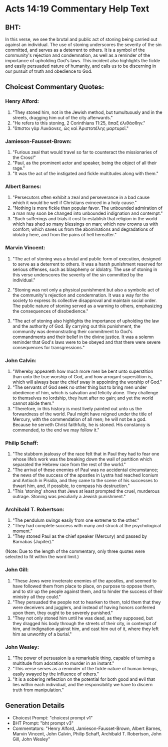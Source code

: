 # Acts 14:19 Commentary Help Text

## BHT:
In this verse, we see the brutal and public act of stoning being carried out against an individual. The use of stoning underscores the severity of the sin committed, and serves as a deterrent to others. It is a symbol of the community's rejection and condemnation, as well as a reminder of the importance of upholding God's laws. This incident also highlights the fickle and easily persuaded nature of humanity, and calls us to be discerning in our pursuit of truth and obedience to God.

## Choicest Commentary Quotes:
### Henry Alford:
1. "They stoned him, not in the Jewish method, but tumultuously and in the streets, dragging him out of the city afterwards."
2. "He refers to this stoning, 2 Corinthians 11:25, ἅπαξ ἐλιθάσθην."
3. "ἄπιστοι γὰρ Λυκάονες, ὡς καὶ Ἀριστοτέλης μαρτυρεῖ."

### Jamieson-Fausset-Brown:
1. "Furious zeal that would travel so far to counteract the missionaries of the Cross!"
2. "Paul, as the prominent actor and speaker, being the object of all their rage."
3. "It was the act of the instigated and fickle multitudes along with them."

### Albert Barnes:
1. "Persecutors often exhibit a zeal and perseverance in a bad cause which it would be well if Christians evinced in a holy cause."
2. "Nothing is more fickle than popular favor. The unbounded admiration of a man may soon be changed into unbounded indignation and contempt."
3. "Such sufferings and trials it cost to establish that religion in the world which has shed so many blessings on man; which now crowns us with comfort; which saves us from the abominations and degradations of idolatry here, and from the pains of hell hereafter."

### Marvin Vincent:
1. "The act of stoning was a brutal and public form of execution, designed to serve as a deterrent to others. It was a harsh punishment reserved for serious offenses, such as blasphemy or idolatry. The use of stoning in this verse underscores the severity of the sin committed by the individual."

2. "Stoning was not only a physical punishment but also a symbolic act of the community's rejection and condemnation. It was a way for the society to express its collective disapproval and maintain social order. The public nature of stoning served as a warning to others, emphasizing the consequences of disobedience."

3. "The act of stoning also highlights the importance of upholding the law and the authority of God. By carrying out this punishment, the community was demonstrating their commitment to God's commandments and their belief in the divine justice. It was a solemn reminder that God's laws were to be obeyed and that there were severe consequences for transgressions."

### John Calvin:
1. "Whereby appeareth how much more men be bent unto superstition than unto the true worship of God, and how arrogant superstition is, which will always bear the chief sway in appointing the worship of God."
2. "The servants of God seek no other thing but to bring men under obedience of him, which is salvation and felicity alone. They challenge to themselves no lordship, they hunt after no gain; and yet the world cannot abide them."
3. "Therefore, in this history is most lively painted out unto us the forwardness of the world. Paul might have reigned under the title of Mercury, with the commendation of all men; he will not be a god. Because he serveth Christ faithfully, he is stoned. His constancy is commended, to the end we may follow it."

### Philip Schaff:
1. "The stubborn jealousy of the race felt that in Paul they had to fear one whose life’s work was the breaking down the wall of partition which separated the Hebrew race from the rest of the world."
2. "The arrival of these enemies of Paul was no accidental circumstance; the news of the success of the apostles in Lystra had reached Iconium and Antioch in Pisidia, and they came to the scene of his successes to thwart him, and, if possible, to compass his destruction."
3. "This ‘stoning’ shows that Jews at least prompted the cruel, murderous outrage. Stoning was peculiarly a Jewish punishment."

### Archibald T. Robertson:
1. "The pendulum swings easily from one extreme to the other."
2. "They had complete success with many and struck at the psychological moment."
3. "They stoned Paul as the chief speaker (Mercury) and passed by Barnabas (Jupiter)."

(Note: Due to the length of the commentary, only three quotes were selected to fit within the word limit.)

### John Gill:
1. "These Jews were inveterate enemies of the apostles, and seemed to have followed them from place to place, on purpose to oppose them, and to stir up the people against them, and to hinder the success of their ministry all they could."
2. "They persuaded the people not to hearken to them, told them that they were deceivers and jugglers, and instead of having honors conferred upon them, they ought to be severely punished."
3. "They not only stoned him until he was dead, as they supposed, but they dragged his body through the streets of their city, in contempt of him, and indignation against him, and cast him out of it, where they left him as unworthy of a burial."

### John Wesley:
1. "The power of persuasion is a remarkable thing, capable of turning a multitude from adoration to murder in an instant."
2. "This verse serves as a reminder of the fickle nature of human beings, easily swayed by the influence of others."
3. "It is a sobering reflection on the potential for both good and evil that lies within each individual, and the responsibility we have to discern truth from manipulation."


## Generation Details
- Choicest Prompt: "choicest prompt v1"
- BHT Prompt: "bht prompt v3"
- Commentators: "Henry Alford, Jamieson-Fausset-Brown, Albert Barnes, Marvin Vincent, John Calvin, Philip Schaff, Archibald T. Robertson, John Gill, John Wesley"
